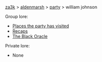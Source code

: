 [za3k](/) > [aldenmarsh](/aldenmarsh) > [party](players1.md) > william johnson

Group lore:

- [Places the party has visited](visited.md)
- [Recaps](recap.md)
- [The Black Oracle](black_oracle.md)

Private lore:

- None
